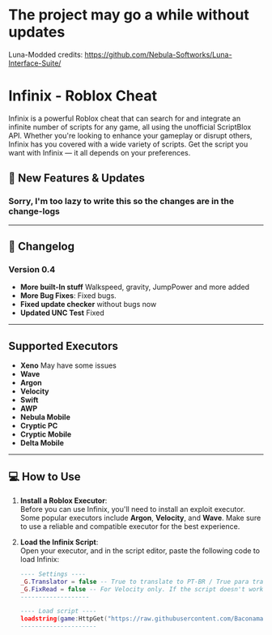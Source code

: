 # The project may go a while without updates

Luna-Modded credits: https://github.com/Nebula-Softworks/Luna-Interface-Suite/

# Infinix - Roblox Cheat

Infinix is a powerful Roblox cheat that can search for and integrate an infinite number of scripts for any game, all using the unofficial ScriptBlox API. Whether you're looking to enhance your gameplay or disrupt others, Infinix has you covered with a wide variety of scripts. Get the script you want with Infinix — it all depends on your preferences.

## 🚀 New Features & Updates

### Sorry, I'm too lazy to write this so the changes are in the change-logs


---

## 📜 Changelog

### Version 0.4
- **More built-In stuff** Walkspeed, gravity, JumpPower and more added
- **More Bug Fixes**: Fixed bugs.
- **Fixed update checker** without bugs now
- **Updated UNC Test** Fixed

---

## Supported Executors

- **Xeno** May have some issues
- **Wave**
- **Argon**
- **Velocity**
- **Swift**
- **AWP**
- **Nebula Mobile**
- **Cryptic PC**
- **Cryptic Mobile**
- **Delta Mobile**

---

## 💻 How to Use

1. **Install a Roblox Executor**:  
   Before you can use Infinix, you'll need to install an exploit executor. Some popular executors include **Argon**, **Velocity**, and **Wave**. Make sure to use a reliable and compatible executor for the best experience.

2. **Load the Infinix Script**:  
   Open your executor, and in the script editor, paste the following code to load Infinix:

   ```lua
   ---- Settings ----
   _G.Translator = false -- True to translate to PT-BR / True para traduzir para PT-BR
   _G.FixRead = false -- For Velocity only. If the script doesn't work, set true and run it again / Apenas para Velocity. Caso o script não funcione, coloque para true e execute novamente.
   -------------------

   ---- Load script ----
   loadstring(game:HttpGet("https://raw.githubusercontent.com/Baconamassado/Infinix/refs/heads/main/Infinix-Script-Hub"))()
   ---------------------
